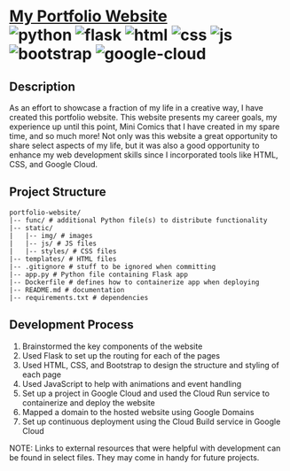 # [My Portfolio Website](https://talikebennett.com/) <br> ![python](https://img.shields.io/badge/Python-FFD43B?style=for-the-badge&logo=python&logoColor=blue) ![flask](https://img.shields.io/badge/Flask-000000?style=for-the-badge&logo=flask&logoColor=white) ![html](https://img.shields.io/badge/HTML5-E34F26?style=for-the-badge&logo=html5&logoColor=white) ![css](https://img.shields.io/badge/CSS3-1572B6?style=for-the-badge&logo=css3&logoColor=white) ![js](https://img.shields.io/badge/JavaScript-323330?style=for-the-badge&logo=javascript&logoColor=F7DF1E) ![bootstrap](https://img.shields.io/badge/Bootstrap-563D7C?style=for-the-badge&logo=bootstrap&logoColor=white) ![google-cloud](https://img.shields.io/badge/Google_Cloud-4285F4?style=for-the-badge&logo=google-cloud&logoColor=white)

## Description
As an effort to showcase a fraction of my life in a creative way, I have 
created this portfolio website. This website presents my career goals, my 
experience up until this point, Mini Comics that I have created in my spare 
time, and so much more! Not only was this website a great opportunity to 
share select aspects of my life, but it was also a good opportunity to 
enhance my web development skills since I incorporated tools like HTML, CSS, 
and Google Cloud.

## Project Structure
```
portfolio-website/
|-- func/ # additional Python file(s) to distribute functionality
|-- static/
|   |-- img/ # images
|   |-- js/ # JS files
|   |-- styles/ # CSS files
|-- templates/ # HTML files
|-- .gitignore # stuff to be ignored when committing
|-- app.py # Python file containing Flask app 
|-- Dockerfile # defines how to containerize app when deploying
|-- README.md # documentation
|-- requirements.txt # dependencies
```

## Development Process
1. Brainstormed the key components of the website
2. Used Flask to set up the routing for each of the pages
3. Used HTML, CSS, and Bootstrap to design the structure and styling of each page
4. Used JavaScript to help with animations and event handling
5. Set up a project in Google Cloud and used the Cloud Run service to containerize and deploy the website
6. Mapped a domain to the hosted website using Google Domains
7. Set up continuous deployment using the Cloud Build service in Google Cloud

NOTE: Links to external resources that were helpful with development can be
found in select files. They may come in handy for future projects.
